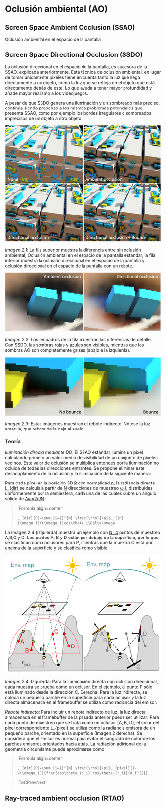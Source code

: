 # Oclusión ambiental (AO)

## Screen Space Ambient Occlusion (SSAO)

Oclusión ambiental en el espacio de la pantalla

## Screen Space Directional Occlusion (SSDO)

La oclusión direccional en el espacio de la pantalla, es sucesora de la SSAO, explicada anteriormente. Esta técnica de oclusión ambiental, en lugar de tomar únicamente pixeles tiene en cuenta tanto la luz que llega directamente a un objeto, como la luz que se refleja en el objeto que está directamente detrás de este. Lo que ayuda a tener mayor profundidad y añade mayor realismo a los videojuegos.

A pesar de que SSDO genera una iluminación y un sombreado más preciso, continúa siendo propenso a los mismos problemas potenciales que presenta SSAO, como por ejemplo los bordes irregulares o sombreados imprecisos de un objeto a otro objeto.

![SSDO_comparative](/docs/sketches/workshops/rendering/global_illumination/SSDO_1.png "SSDO_comparative1")

*Imagen 2.1*: La fila superior muestra la diferencia entre sin oclusión ambiental, Oclusión ambiental en el espacio de la pantalla estándar, la fila inferior muestra la oclusión direccional en el espacio de la pantalla y oclusión direccional en el espacio de la pantalla con un rebote.

![SSDO_comparative2](/docs/sketches/workshops/rendering/global_illumination/SSDO_2.PNG "SSDO_comparative2")

*Imagen 2.2*: Los recuadros de la fila muestran las diferencias de detalle. Con SSDO, las sombras rojas y azules son visibles, mientras que las sombras AO son completamente grises (abajo a la izquierda).

![SSDO_comparative3](/docs/sketches/workshops/rendering/global_illumination/SSDO_3.PNG "SSDO_comparative3")

*Imagen 2.3*: Estas imágenes muestran el rebote indirecto. Nótese la luz amarilla, que rebota de la caja al suelo.

### Teoría

*Iluminación directa mediante DO:* El SSAO estándar ilumina un píxel calculando primero un valor medio de visibilidad de un conjunto de píxeles vecinos. Este valor de oclusión se multiplica entonces por la iluminación no ocluida de todas las direcciones entrantes. Se propone eliminar este desacoplamiento de la oclusión y la iluminación de la siguiente manera:

Para cada píxel en la posición 3D [P](:Formula) con normalidad [n](:Formula), la radiancia directa [L_{dir}](:Formula) se calcula a partir de [N](:Formula) direcciones de muestreo [ω_i](:Formula), distribuidas uniformemente por la semiesfera, cada una de las cuales cubre un ángulo sólido de [Δω=2π/N](:Formula) :

> :Formula align=center
> ```
> L_{dir}(P)=\sum_{i=1}^{N} \frac{\rho}{\pi}L_{in}(\omega_i)V(\omega_i)cos\theta_i\Delta\omega.
> ```

La Imagen 2.4 (izquierda) muestra un ejemplo con [N=4](:Formula) puntos de muestreo A,B,C y D: Los puntos A, B y D están por debajo de la superficie, por lo que se clasifican como oclusores para P, mientras que la muestra C está por encima de la superficie y se clasifica como visible.

![SSDO_comparative4](/docs/sketches/workshops/rendering/global_illumination/SSDO_4.PNG "SSDO_comparative4")

*Imagen 2.4*: Izquierda: Para la iluminación directa con oclusión direccional, cada muestra se prueba como un oclusor. En el ejemplo, el punto P sólo está iluminado desde la dirección C. Derecha: Para la luz indirecta, se coloca un pequeño parche en la superficie para cada oclusor y la luz directa almacenada en el framebuffer se utiliza como radiancia del emisor.

*Rebote indirecto*: Para incluir un rebote indirecto de luz, la luz directa almacenada en el framebuffer de la pasada anterior puede ser utilizar: Para cada punto de muestreo que se trata como un oclusor (A, B, D), el color del píxel correspondiente [L_{pixel}](:Formula) se utiliza como la radiancia emisora de un pequeño parche, orientado en la superficie (Imagen 2 derecha). Se considera que el emisor es normal para evitar el sangrado de color de los parches emisores orientados hacia atrás. La radiación adicional de la geometría circundante puede aproximarse como:

> :Formula align=center
> ```
> L_{dir}(P)=\sum_{i=1}^{N} \frac{\rho}{\pi}L_{pixel}(1-V(\omega_i))\frac{cos\theta_{s_i} cos\theta_{r_i}}{d_i^{2}}.
> ```

> :ToCPrevNext

## Ray-traced ambient occlusion (RTAO)